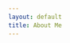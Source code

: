 ```yaml
---
layout: default
title: About Me
---
```


  <head>
    <link rel="stylesheet" href="https://fonts.googleapis.com/icon?family=Material+Icons">
    <!-- Google tag (gtag.js) -->
    <script async src="https://www.googletagmanager.com/gtag/js?id=G-1FL4E7ECPD"></script>
    <script>
      window.dataLayer = window.dataLayer || [];
      function gtag(){dataLayer.push(arguments);}
      gtag('js', new Date());

      gtag('config', 'G-1FL4E7ECPD');
    </script>
  </head>

  <div>
    <i class="material-icons" style="vertical-align:middle">email</i> kdascher@berkeley.edu
  </div>

  <div>
    <i class="material-icons" style="vertical-align:middle">school</i> <a href="https://scholar.google.ca/citations?hl=en&user=XsIHgIsAAAAJ">Google Scholar Profile</a>
  </div>

  <div>
    <i class="material-icons" style="vertical-align:middle">bookmark</i> <a href="{{ '/assets/docs/Kelian Dascher-Cousineau - Resume 2025.pdf' | relative_url }}">Resume</a>
  </div>

<img src="assets/img/me.jpg" alt="my face and rocks">

I am an assistant professor at <a href="https://www.usu.edu/geo/earthquake-science">__Utah State University__</a>. I explore earthquake physics, fault mechanics, data science and earthquake forecasting.

I am looking for graduate students starting on Fall 2025. Please reach out if you are interested!

## Research
****
### Earthquake Statistics

![relative aftershock productivity](/academic-profile/assets/img/worldmap_res.png){:class="img-responsive"}

What causes some earthquakes to have more aftershocks than others? In <a href="https://agupubs.onlinelibrary.wiley.com/doi/full/10.1029/2019JB018111?casa_token=gp66I2kN9x8AAAAA%3AGS_KT2p2_7BSQAY9gxydpCuEf3eikdYvNO31ipsSwZ5KfhJDCElJI5a_yOsWh2vX-D2ZTnczgAjBNIQY">__this study__</a>, we systematically tested how attributes of a mainshock related to its setting (depth, plate boundary type, etc.) and its sources (stress drop, radiated energy, source dimensions, etc.) influence the number of aftershocks to come. We work towards a complimentary approach to aftershock forecasting that relies solely on attributes of the source instead of long term calibration. This project was funded by the NESRC Alexander Graham Bell fellowship.

Can we identify aftershocks in real time? In <a href="https://pubs.geoscienceworld.org/ssa/srl/article-abstract/doi/10.1785/0220200082/587937/Two-Foreshock-Sequences-Post-Gulia-and-Wiemer-2019?redirectedFrom=fulltext">__this study__</a>, I was interested to test whether b-value changes near the source of large mainshocks can be used as a diagnosis for an impending larger earthquake.

What's next for earthquake statistics? An explosive growth in the scale and diversity of earthquake catalogs has yet to translate into improved earthquake forecasts. I incorporating a new class of models known as neural-temporal point processes into the standard earthquake forecasting framework. Check out my SCEC plenary talk <a href="https://www.scec.org/publication/12516">__here__</a>.

### Fault Zone Geomorphology

<video
       loop="loop"
       autoplay="autoplay"
       width="320"
       height="240"
       name="Video Name"
       src="/academic-profile/assets/gifs/landscape_evolution.mov">
</video>

Faults are iconic features of the landscape. Can we use their expression in the landscape to better understand them and vice versa? I am using a combination of field observations, remote measurements and landscape evolution models to better characterize fault structure with a particular focus on fault zone damage. This project is funded by NASA's FINNEST fellowship. In <a href="https://science.sciencemag.org/content/373/6551/204">__this study__</a>, we explored the rich interaction between faulting and the drainage network. The study provides a quantitative framework to understand the landscape's capacity to respond to fault slip on millennial timescales.

### Fault Mechanics

![Utah](assets/img/utah_mollys_castle.jpg){:class="img-responsive"}

Do faults smooth with cummulative displacement? In <a href="https://agupubs.onlinelibrary.wiley.com/doi/abs/10.1029/2018JB015638">__this study__</a>, we leveraged faults in the San Rafael Desert as a natural laboratory to test this question. We measured the roughness of over a hundred slip surfaces using high resolution laser scanners. Our study provides clear evidence for smoothing of fault slip surfaces with cummulative offset.

<!-- -----
thing | 2 | more -->
